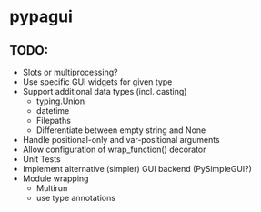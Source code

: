 # pypagui

## TODO:
 - Slots or multiprocessing?
 - Use specific GUI widgets for given type
 - Support additional data types (incl. casting)
   - typing.Union
   - datetime
   - Filepaths
   - Differentiate between empty string and None
 - Handle positional-only and var-positional arguments
 - Allow configuration of wrap_function() decorator
 - Unit Tests
 - Implement alternative (simpler) GUI backend (PySimpleGUI?) 
 - Module wrapping
   - Multirun 
   - use type annotations
